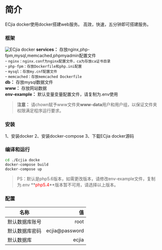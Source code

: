 # 简介
ECjia docker使用docker搭建web服务。
高效，快速，五分钟即可搭建服务。

### 框架
![ECjia docker][1]
 **services：** 存放nginx,php-fpm,mysql,memcached,phpmyadmin配置文件  
    - ```nginx：nginx.conf为nginx配置文件，ca为存放ca证书目录```  
    - ```php-fpm：存放Dockerfile和php.ini配置```  
    - ```mysql：存放my.cnf配置文件```  
    - ```memcached：存放memcached Dockerfile```  
 **db：** 存放mysql数据文件  
 **www：** 存放网站数据  
 **env-example：** 默认变量变量配置文件，请复制为.env使用  
>  **注意：** 请chown赋予www文件夹**www-data**用户和用户组，以保证文件夹权限满足程序运行要求。 

### 安装
1、安装docker
2、安装docker-compose
3、下载ECjia docker源码

### 编译和运行
```bash
cd ./Ecjia docke
docker-compose build
docker-compose up
```
>PS：默认是php5.6版本，如需更改版本，请修改env-example文件，复制为.env
>**<font color=red>php5.4</font>**版本暂不可用，请选择以上版本。

### 配置
|名称        | 值   |
| --------   | -----:  |
| 默认数据库账号     | root |
| 默认数据库密码        |   ecjia@password   |
| 默认数据库        |    ecjia    |


  [1]: http://backup-1251457607.cossh.myqcloud.com/1.png